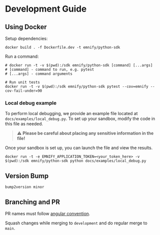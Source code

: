 # Development Guide

## Using Docker

Setup dependencies:
```shell
docker build . -f Dockerfile.dev -t emnify/python-sdk
```

Run a command:
```shell
# docker run -t -v $(pwd):/sdk emnify/python-sdk [command] [...args]
# [command] - command to run, e.g. pytest
# [...args] - command arguments

# Run unit tests
docker run -t -v $(pwd):/sdk emnify/python-sdk pytest --cov=emnify --cov-fail-under=90
```

### Local debug example
To perform local debugging, we provide an example file located at `docs/examples/local_debug.py`.
To set up your sandbox, modify the code in this file as needed.
> ⚠️ **Please be careful about placing any sensitive information in the file!**

Once your sandbox is set up, you can launch the file and view the results.
```shell
docker run -t -e EMNIFY_APPLICATION_TOKEN=<your_token_here> -v $(pwd):/sdk emnify/python-sdk python docs/examples/local_debug.py
```

## Version Bump

```shell
bump2version minor
```

## Branching and PR

PR names must follow [angular convention](https://github.com/angular/angular/blob/main/CONTRIBUTING.md).

Squash changes while merging to `development` and do regular merge to `main`.
